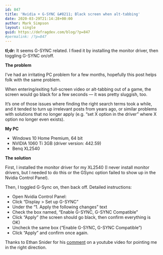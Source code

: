 ```yaml
---
id: 847
title: 'Nvidia + G-SYNC &#8211; Black screen when alt-tabbing'
date: 2020-03-29T21:14:28+00:00
author: Mark Simpson
layout: single
guid: https://defragdev.com/blog/?p=847
#permalink: /?p=847
---
```

**tl;dr:** It seems G-SYNC related. I fixed it by installing the monitor driver, then toggling G-SYNC on/off. 

**The problem**

I&#8217;ve had an irritating PC problem for a few months, hopefully this post helps folk with the same problem. 

When entering/exiting full-screen video or alt-tabbing out of a game, the screen would go black for a few seconds &#8212; it was pretty sluggish, too. 

It&#8217;s one of those issues where finding the right search terms took a while, and it tended to turn up irrelevant posts from years ago, or similar problems with solutions that no longer apply (e.g. &#8220;set X option in the driver&#8221; where X option no longer even exists).

**My PC**

  * Windows 10 Home Premium, 64 bit 
  * NVIDIA 1060 Ti 3GB (driver version: 442.59)
  * Benq XL2540 

**The solution**

First, I installed the monitor driver for my XL2540 (I never install monitor drivers, but I needed to do this or the GSync option failed to show up in the Nvidia Control Panel). 

Then, I toggled G-Sync on, then back off. Detailed instructions:

  * Open Nvidia Control Panel: 
  * Click &#8220;Display > Set up G-SYNC&#8221; 
  * Under the &#8220;1. Apply the following changes&#8221; text
  * Check the box named, &#8220;Enable G-SYNC, G-SYNC Compatible&#8221;
  * Click &#8220;Apply&#8221; (the screen should go black, then confirm everything is OK) 
  * Uncheck the same box (&#8220;Enable G-SYNC, G-SYNC Compatible&#8221;)
  * Click &#8220;Apply&#8221; and confirm once again.

Thanks to Ethan Snider for his [comment](https://www.youtube.com/watch?v=m0T0Oln6khk&lc=UgwnxpFEgo8lJnkTDHZ4AaABAg) on a youtube video for pointing me in the right direction.
